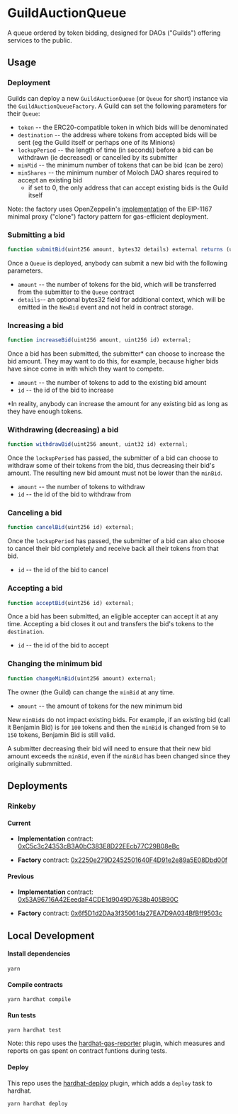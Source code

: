 # GuildAuctionQueue

A queue ordered by token bidding, designed for DAOs ("Guilds") offering services to the public.

## Usage

### Deployment
Guilds can deploy a new `GuildAuctionQueue` (or `Queue` for short) instance via the `GuildAuctionQueueFactory`. A Guild can set the following parameters for their `Queue`:

- `token` -- the ERC20-compatible token in which bids will be denominated
- `destination` -- the address where tokens from accepted bids will be sent (eg the Guild itself or perhaps one of its Minions)
- `lockupPeriod` -- the length of time (in seconds) before a bid can be withdrawn (ie decreased) or cancelled by its submitter
- `minMid` -- the minimum number of tokens that can be bid (can be zero)
- `minShares` -- the minimum number of Moloch DAO shares required to accept an existing bid
    - if set to 0, the only address that can accept existing bids is the Guild itself

Note: the factory uses OpenZeppelin's [implementation](https://github.com/OpenZeppelin/openzeppelin-contracts/tree/master/contracts/proxy) of the EIP-1167 minimal proxy ("clone") factory pattern for gas-efficient deployment.

### Submitting a bid
``` javascript
function submitBid(uint256 amount, bytes32 details) external returns (uint256);
```
Once a `Queue` is deployed, anybody can submit a new bid with the following parameters.
- `amount` -- the number of tokens for the bid, which will be transferred from the submitter to the `Queue` contract
- `details`-- an optional bytes32 field for additional context, which will be emitted in the `NewBid` event and not held in contract storage.

### Increasing a bid
``` javascript
function increaseBid(uint256 amount, uint256 id) external;
```
Once a bid has been submitted, the submitter* can choose to increase the bid amount. They may want to do this, for example, because higher bids have since come in with which they want to compete.
- `amount` -- the number of tokens to add to the existing bid amount
- `id` -- the id of the bid to increase

*In reality, anybody can increase the amount for any existing bid as long as they have enough tokens.

### Withdrawing (decreasing) a bid
``` javascript
function withdrawBid(uint256 amount, uint32 id) external;
```
Once the `lockupPeriod` has passed, the submitter of a bid can choose to withdraw some of their tokens from the bid, thus decreasing their bid's amount. The resulting new bid amount must not be lower than the `minBid`.
- `amount` -- the number of tokens to withdraw
- `id` -- the id of the bid to withdraw from

### Canceling a bid
``` javascript
function cancelBid(uint256 id) external;
```
Once the `lockupPeriod` has passed, the submitter of a bid can also choose to cancel their bid completely and receive back all their tokens from that bid.
- `id` -- the id of the bid to cancel

### Accepting a bid
``` javascript
function acceptBid(uint256 id) external;
```
Once a bid has been submitted, an eligible accepter can accept it at any time. Accepting a bid closes it out and transfers the bid's tokens to the `destination`.
- `id` -- the id of the bid to accept

### Changing the minimum bid
``` javascript
function changeMinBid(uint256 amount) external;
```
The owner (the Guild) can change the `minBid` at any time.
- `amount` -- the amount of tokens for the new minimum bid

New `minBid`s do not impact existing bids. For example, if an existing bid (call it Benjamin Bid) is for `100` tokens and then the `minBid` is changed from `50` to `150` tokens, Benjamin Bid is still valid. 

A submitter decreasing their bid will need to ensure that their new bid amount exceeds the `minBid`, even if the `minBid` has been changed since they originally submmitted.




## Deployments

### Rinkeby

#### Current

- **Implementation** contract: [0xC5c3c24353cB3A0bC383E8D22EEcb77C29B08eBc](https://rinkeby.etherscan.io/address/0xC5c3c24353cB3A0bC383E8D22EEcb77C29B08eBc#code)

- **Factory** contract: [0x2250e279D2452501640F4D91e2e89a5E08Dbd00f](https://rinkeby.etherscan.io/address/0x2250e279D2452501640F4D91e2e89a5E08Dbd00f#code)

#### Previous

- **Implementation** contract: [0x53A96716A42EeedaF4CDE1d9049D7638b405B90C](https://rinkeby.etherscan.io/address/0x53A96716A42EeedaF4CDE1d9049D7638b405B90C#code)

- **Factory** contract: [0x6f5D1d2DAa3f35061da27EA7D9A034BfBff9503c](https://rinkeby.etherscan.io/address/0x6f5D1d2DAa3f35061da27EA7D9A034BfBff9503c#code)

## Local Development

#### Install dependencies

`yarn`

#### Compile contracts

`yarn hardhat compile`

#### Run tests

`yarn hardhat test`

Note: this repo uses the [hardhat-gas-reporter](https://hardhat.org/plugins/hardhat-gas-reporter.html) plugin, which measures and reports on gas spent on contract funtions during tests.

#### Deploy
This repo uses the [hardhat-deploy](https://hardhat.org/plugins/hardhat-deploy.html) plugin, which adds a `deploy` task to hardhat.

`yarn hardhat deploy`
